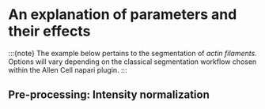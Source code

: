 # An explanation of parameters and their effects

:::{note}
The example below pertains to the segmentation of *actin filaments*. Options will vary depending on the classical segmentation workflow chosen within the Allen Cell napari plugin.
:::

## Pre-processing: Intensity normalization
